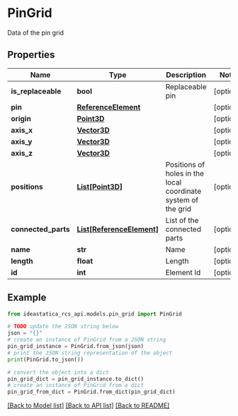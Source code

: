 # PinGrid

Data of the pin grid

## Properties

Name | Type | Description | Notes
------------ | ------------- | ------------- | -------------
**is_replaceable** | **bool** | Replaceable pin | [optional] 
**pin** | [**ReferenceElement**](ReferenceElement.md) |  | [optional] 
**origin** | [**Point3D**](Point3D.md) |  | [optional] 
**axis_x** | [**Vector3D**](Vector3D.md) |  | [optional] 
**axis_y** | [**Vector3D**](Vector3D.md) |  | [optional] 
**axis_z** | [**Vector3D**](Vector3D.md) |  | [optional] 
**positions** | [**List[Point3D]**](Point3D.md) | Positions of holes in the local coordinate system of the grid | [optional] 
**connected_parts** | [**List[ReferenceElement]**](ReferenceElement.md) | List of the connected parts | [optional] 
**name** | **str** | Name | [optional] 
**length** | **float** | Length | [optional] 
**id** | **int** | Element Id | [optional] 

## Example

```python
from ideastatica_rcs_api.models.pin_grid import PinGrid

# TODO update the JSON string below
json = "{}"
# create an instance of PinGrid from a JSON string
pin_grid_instance = PinGrid.from_json(json)
# print the JSON string representation of the object
print(PinGrid.to_json())

# convert the object into a dict
pin_grid_dict = pin_grid_instance.to_dict()
# create an instance of PinGrid from a dict
pin_grid_from_dict = PinGrid.from_dict(pin_grid_dict)
```
[[Back to Model list]](../README.md#documentation-for-models) [[Back to API list]](../README.md#documentation-for-api-endpoints) [[Back to README]](../README.md)


